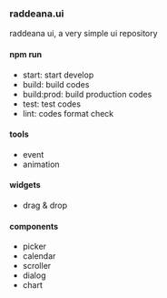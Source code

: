 ### raddeana.ui
raddeana ui, a very simple ui repository

#### npm run
- start: start develop
- build: build codes
- build:prod: build production codes
- test: test codes
- lint: codes format check

#### tools
- event
- animation

#### widgets
- drag & drop

#### components
- picker
- calendar
- scroller
- dialog
- chart
